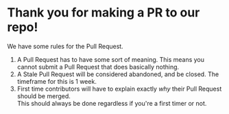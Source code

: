 # Thank you for making a PR to our repo!

We have some rules for the Pull Request.

1. A Pull Request has to have some sort of meaning. This means you cannot submit a Pull Request that does basically nothing.
2. A Stale Pull Request will be considered abandoned, and be closed. The timeframe for this is 1 week.
3. First time contributors will have to explain exactly *why* their Pull Request should be merged. <br> This should always be done regardless if you're a first timer or not.

